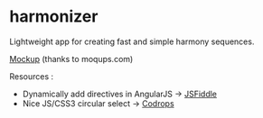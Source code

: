 harmonizer
==========

Lightweight app for creating fast and simple harmony sequences.

[Mockup](https://moqups.com/Journeyman/LfvhebdP) (thanks to moqups.com)


Resources : 

- Dynamically add directives in AngularJS -> [JSFiddle](http://jsfiddle.net/ftfish/KyEr3/)
- Nice JS/CSS3 circular select -> [Codrops](http://tympanus.net/Development/SelectInspiration/index8.html)
